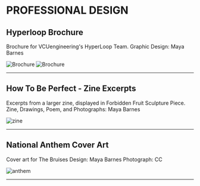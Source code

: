 # PROFESSIONAL DESIGN
## Hyperloop Brochure

Brochure for VCUengineering's HyperLoop Team.
Graphic Design: Maya Barnes

![Brochure](https://mayacbarnes.github.io/assets/images/hl1.jpg)
![Brochure](https://mayacbarnes.github.io/assets/images/hl2.jpg)

---

## How To Be Perfect - Zine Excerpts

Excerpts from a larger zine, displayed in Forbidden Fruit Sculpture Piece.
Zine, Drawings, Poem, and Photographs: Maya Barnes

![zine](https://mayacbarnes.github.io/assets/images/zine.jpg)

---

## National Anthem Cover Art

Cover art for The Bruises
Design: Maya Barnes
Photograph: CC

![anthem](https://mayacbarnes.github.io/assets/images/nationaljoe.jpg)

---
